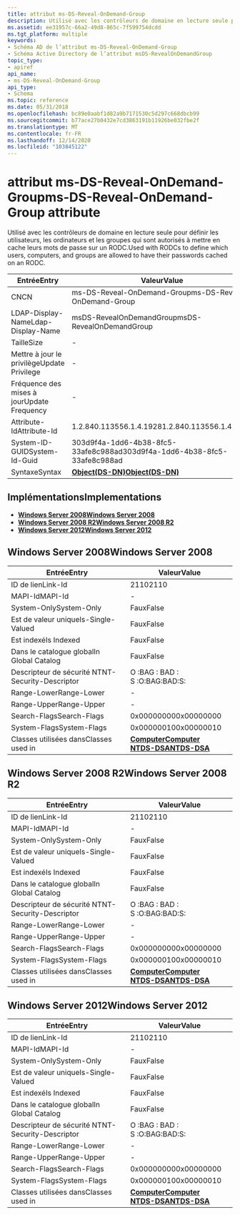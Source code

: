```yaml
---
title: attribut ms-DS-Reveal-OnDemand-Group
description: Utilisé avec les contrôleurs de domaine en lecture seule pour définir les utilisateurs, les ordinateurs et les groupes qui sont autorisés à mettre en cache leurs mots de passe sur un RODC.
ms.assetid: ee31957c-66a2-49d8-865c-7f599754dcdd
ms.tgt_platform: multiple
keywords:
- Schéma AD de l’attribut ms-DS-Reveal-OnDemand-Group
- Schéma Active Directory de l’attribut msDS-RevealOnDemandGroup
topic_type:
- apiref
api_name:
- ms-DS-Reveal-OnDemand-Group
api_type:
- Schema
ms.topic: reference
ms.date: 05/31/2018
ms.openlocfilehash: bc89e0aabf1d82a9b7171530c5d297c668dbcb99
ms.sourcegitcommit: b77ace27b0432e7cd3863191b11926be032fbe2f
ms.translationtype: MT
ms.contentlocale: fr-FR
ms.lasthandoff: 12/14/2020
ms.locfileid: "103845122"
---
```

# <a name="ms-ds-reveal-ondemand-group-attribute"></a><span data-ttu-id="41cb4-105">attribut ms-DS-Reveal-OnDemand-Group</span><span class="sxs-lookup"><span data-stu-id="41cb4-105">ms-DS-Reveal-OnDemand-Group attribute</span></span>

<span data-ttu-id="41cb4-106">Utilisé avec les contrôleurs de domaine en lecture seule pour définir les utilisateurs, les ordinateurs et les groupes qui sont autorisés à mettre en cache leurs mots de passe sur un RODC.</span><span class="sxs-lookup"><span data-stu-id="41cb4-106">Used with RODCs to define which users, computers, and groups are allowed to have their passwords cached on an RODC.</span></span>



| <span data-ttu-id="41cb4-107">Entrée</span><span class="sxs-lookup"><span data-stu-id="41cb4-107">Entry</span></span> | <span data-ttu-id="41cb4-108">Valeur</span><span class="sxs-lookup"><span data-stu-id="41cb4-108">Value</span></span> |
|-------------------|-----------------------------------------|
| <span data-ttu-id="41cb4-109">CN</span><span class="sxs-lookup"><span data-stu-id="41cb4-109">CN</span></span>                | <span data-ttu-id="41cb4-110">ms-DS-Reveal-OnDemand-Group</span><span class="sxs-lookup"><span data-stu-id="41cb4-110">ms-DS-Reveal-OnDemand-Group</span></span>             |
| <span data-ttu-id="41cb4-111">LDAP-Display-Name</span><span class="sxs-lookup"><span data-stu-id="41cb4-111">Ldap-Display-Name</span></span> | <span data-ttu-id="41cb4-112">msDS-RevealOnDemandGroup</span><span class="sxs-lookup"><span data-stu-id="41cb4-112">msDS-RevealOnDemandGroup</span></span>                |
| <span data-ttu-id="41cb4-113">Taille</span><span class="sxs-lookup"><span data-stu-id="41cb4-113">Size</span></span>              | \-                                      |
| <span data-ttu-id="41cb4-114">Mettre à jour le privilège</span><span class="sxs-lookup"><span data-stu-id="41cb4-114">Update Privilege</span></span>  | \-                                      |
| <span data-ttu-id="41cb4-115">Fréquence des mises à jour</span><span class="sxs-lookup"><span data-stu-id="41cb4-115">Update Frequency</span></span>  | \-                                      |
| <span data-ttu-id="41cb4-116">Attribute-Id</span><span class="sxs-lookup"><span data-stu-id="41cb4-116">Attribute-Id</span></span>      | <span data-ttu-id="41cb4-117">1.2.840.113556.1.4.1928</span><span class="sxs-lookup"><span data-stu-id="41cb4-117">1.2.840.113556.1.4.1928</span></span>                 |
| <span data-ttu-id="41cb4-118">System-ID-GUID</span><span class="sxs-lookup"><span data-stu-id="41cb4-118">System-Id-Guid</span></span>    | <span data-ttu-id="41cb4-119">303d9f4a-1dd6-4b38-8fc5-33afe8c988ad</span><span class="sxs-lookup"><span data-stu-id="41cb4-119">303d9f4a-1dd6-4b38-8fc5-33afe8c988ad</span></span>    |
| <span data-ttu-id="41cb4-120">Syntaxe</span><span class="sxs-lookup"><span data-stu-id="41cb4-120">Syntax</span></span>            | [<span data-ttu-id="41cb4-121">**Object(DS-DN)**</span><span class="sxs-lookup"><span data-stu-id="41cb4-121">**Object(DS-DN)**</span></span>](s-object-ds-dn.md) |



## <a name="implementations"></a><span data-ttu-id="41cb4-122">Implémentations</span><span class="sxs-lookup"><span data-stu-id="41cb4-122">Implementations</span></span>

-   [<span data-ttu-id="41cb4-123">**Windows Server 2008**</span><span class="sxs-lookup"><span data-stu-id="41cb4-123">**Windows Server 2008**</span></span>](#windows-server-2008)
-   [<span data-ttu-id="41cb4-124">**Windows Server 2008 R2**</span><span class="sxs-lookup"><span data-stu-id="41cb4-124">**Windows Server 2008 R2**</span></span>](#windows-server-2008-r2)
-   [<span data-ttu-id="41cb4-125">**Windows Server 2012**</span><span class="sxs-lookup"><span data-stu-id="41cb4-125">**Windows Server 2012**</span></span>](#windows-server-2012)

## <a name="windows-server-2008"></a><span data-ttu-id="41cb4-126">Windows Server 2008</span><span class="sxs-lookup"><span data-stu-id="41cb4-126">Windows Server 2008</span></span>



| <span data-ttu-id="41cb4-127">Entrée</span><span class="sxs-lookup"><span data-stu-id="41cb4-127">Entry</span></span> | <span data-ttu-id="41cb4-128">Valeur</span><span class="sxs-lookup"><span data-stu-id="41cb4-128">Value</span></span> |
|------------------------|------------------------------------------------------------------------------------|
| <span data-ttu-id="41cb4-129">ID de lien</span><span class="sxs-lookup"><span data-stu-id="41cb4-129">Link-Id</span></span>                | <span data-ttu-id="41cb4-130">2110</span><span class="sxs-lookup"><span data-stu-id="41cb4-130">2110</span></span>                                                                               |
| <span data-ttu-id="41cb4-131">MAPI-Id</span><span class="sxs-lookup"><span data-stu-id="41cb4-131">MAPI-Id</span></span>                | \-                                                                                 |
| <span data-ttu-id="41cb4-132">System-Only</span><span class="sxs-lookup"><span data-stu-id="41cb4-132">System-Only</span></span>            | <span data-ttu-id="41cb4-133">Faux</span><span class="sxs-lookup"><span data-stu-id="41cb4-133">False</span></span>                                                                              |
| <span data-ttu-id="41cb4-134">Est de valeur unique</span><span class="sxs-lookup"><span data-stu-id="41cb4-134">Is-Single-Valued</span></span>       | <span data-ttu-id="41cb4-135">Faux</span><span class="sxs-lookup"><span data-stu-id="41cb4-135">False</span></span>                                                                              |
| <span data-ttu-id="41cb4-136">Est indexé</span><span class="sxs-lookup"><span data-stu-id="41cb4-136">Is Indexed</span></span>             | <span data-ttu-id="41cb4-137">Faux</span><span class="sxs-lookup"><span data-stu-id="41cb4-137">False</span></span>                                                                              |
| <span data-ttu-id="41cb4-138">Dans le catalogue global</span><span class="sxs-lookup"><span data-stu-id="41cb4-138">In Global Catalog</span></span>      | <span data-ttu-id="41cb4-139">Faux</span><span class="sxs-lookup"><span data-stu-id="41cb4-139">False</span></span>                                                                              |
| <span data-ttu-id="41cb4-140">Descripteur de sécurité NT</span><span class="sxs-lookup"><span data-stu-id="41cb4-140">NT-Security-Descriptor</span></span> | <span data-ttu-id="41cb4-141">O :BAG : BAD : S :</span><span class="sxs-lookup"><span data-stu-id="41cb4-141">O:BAG:BAD:S:</span></span>                                                                       |
| <span data-ttu-id="41cb4-142">Range-Lower</span><span class="sxs-lookup"><span data-stu-id="41cb4-142">Range-Lower</span></span>            | \-                                                                                 |
| <span data-ttu-id="41cb4-143">Range-Upper</span><span class="sxs-lookup"><span data-stu-id="41cb4-143">Range-Upper</span></span>            | \-                                                                                 |
| <span data-ttu-id="41cb4-144">Search-Flags</span><span class="sxs-lookup"><span data-stu-id="41cb4-144">Search-Flags</span></span>           | <span data-ttu-id="41cb4-145">0x00000000</span><span class="sxs-lookup"><span data-stu-id="41cb4-145">0x00000000</span></span>                                                                         |
| <span data-ttu-id="41cb4-146">System-Flags</span><span class="sxs-lookup"><span data-stu-id="41cb4-146">System-Flags</span></span>           | <span data-ttu-id="41cb4-147">0x00000010</span><span class="sxs-lookup"><span data-stu-id="41cb4-147">0x00000010</span></span>                                                                         |
| <span data-ttu-id="41cb4-148">Classes utilisées dans</span><span class="sxs-lookup"><span data-stu-id="41cb4-148">Classes used in</span></span>        | [<span data-ttu-id="41cb4-149">**Computer**</span><span class="sxs-lookup"><span data-stu-id="41cb4-149">**Computer**</span></span>](c-computer.md)<br/> [<span data-ttu-id="41cb4-150">**NTDS-DSA**</span><span class="sxs-lookup"><span data-stu-id="41cb4-150">**NTDS-DSA**</span></span>](c-ntdsdsa.md)<br/> |



## <a name="windows-server-2008-r2"></a><span data-ttu-id="41cb4-151">Windows Server 2008 R2</span><span class="sxs-lookup"><span data-stu-id="41cb4-151">Windows Server 2008 R2</span></span>



| <span data-ttu-id="41cb4-152">Entrée</span><span class="sxs-lookup"><span data-stu-id="41cb4-152">Entry</span></span> | <span data-ttu-id="41cb4-153">Valeur</span><span class="sxs-lookup"><span data-stu-id="41cb4-153">Value</span></span> |
|------------------------|------------------------------------------------------------------------------------|
| <span data-ttu-id="41cb4-154">ID de lien</span><span class="sxs-lookup"><span data-stu-id="41cb4-154">Link-Id</span></span>                | <span data-ttu-id="41cb4-155">2110</span><span class="sxs-lookup"><span data-stu-id="41cb4-155">2110</span></span>                                                                               |
| <span data-ttu-id="41cb4-156">MAPI-Id</span><span class="sxs-lookup"><span data-stu-id="41cb4-156">MAPI-Id</span></span>                | \-                                                                                 |
| <span data-ttu-id="41cb4-157">System-Only</span><span class="sxs-lookup"><span data-stu-id="41cb4-157">System-Only</span></span>            | <span data-ttu-id="41cb4-158">Faux</span><span class="sxs-lookup"><span data-stu-id="41cb4-158">False</span></span>                                                                              |
| <span data-ttu-id="41cb4-159">Est de valeur unique</span><span class="sxs-lookup"><span data-stu-id="41cb4-159">Is-Single-Valued</span></span>       | <span data-ttu-id="41cb4-160">Faux</span><span class="sxs-lookup"><span data-stu-id="41cb4-160">False</span></span>                                                                              |
| <span data-ttu-id="41cb4-161">Est indexé</span><span class="sxs-lookup"><span data-stu-id="41cb4-161">Is Indexed</span></span>             | <span data-ttu-id="41cb4-162">Faux</span><span class="sxs-lookup"><span data-stu-id="41cb4-162">False</span></span>                                                                              |
| <span data-ttu-id="41cb4-163">Dans le catalogue global</span><span class="sxs-lookup"><span data-stu-id="41cb4-163">In Global Catalog</span></span>      | <span data-ttu-id="41cb4-164">Faux</span><span class="sxs-lookup"><span data-stu-id="41cb4-164">False</span></span>                                                                              |
| <span data-ttu-id="41cb4-165">Descripteur de sécurité NT</span><span class="sxs-lookup"><span data-stu-id="41cb4-165">NT-Security-Descriptor</span></span> | <span data-ttu-id="41cb4-166">O :BAG : BAD : S :</span><span class="sxs-lookup"><span data-stu-id="41cb4-166">O:BAG:BAD:S:</span></span>                                                                       |
| <span data-ttu-id="41cb4-167">Range-Lower</span><span class="sxs-lookup"><span data-stu-id="41cb4-167">Range-Lower</span></span>            | \-                                                                                 |
| <span data-ttu-id="41cb4-168">Range-Upper</span><span class="sxs-lookup"><span data-stu-id="41cb4-168">Range-Upper</span></span>            | \-                                                                                 |
| <span data-ttu-id="41cb4-169">Search-Flags</span><span class="sxs-lookup"><span data-stu-id="41cb4-169">Search-Flags</span></span>           | <span data-ttu-id="41cb4-170">0x00000000</span><span class="sxs-lookup"><span data-stu-id="41cb4-170">0x00000000</span></span>                                                                         |
| <span data-ttu-id="41cb4-171">System-Flags</span><span class="sxs-lookup"><span data-stu-id="41cb4-171">System-Flags</span></span>           | <span data-ttu-id="41cb4-172">0x00000010</span><span class="sxs-lookup"><span data-stu-id="41cb4-172">0x00000010</span></span>                                                                         |
| <span data-ttu-id="41cb4-173">Classes utilisées dans</span><span class="sxs-lookup"><span data-stu-id="41cb4-173">Classes used in</span></span>        | [<span data-ttu-id="41cb4-174">**Computer**</span><span class="sxs-lookup"><span data-stu-id="41cb4-174">**Computer**</span></span>](c-computer.md)<br/> [<span data-ttu-id="41cb4-175">**NTDS-DSA**</span><span class="sxs-lookup"><span data-stu-id="41cb4-175">**NTDS-DSA**</span></span>](c-ntdsdsa.md)<br/> |



## <a name="windows-server-2012"></a><span data-ttu-id="41cb4-176">Windows Server 2012</span><span class="sxs-lookup"><span data-stu-id="41cb4-176">Windows Server 2012</span></span>



| <span data-ttu-id="41cb4-177">Entrée</span><span class="sxs-lookup"><span data-stu-id="41cb4-177">Entry</span></span> | <span data-ttu-id="41cb4-178">Valeur</span><span class="sxs-lookup"><span data-stu-id="41cb4-178">Value</span></span> |
|------------------------|------------------------------------------------------------------------------------|
| <span data-ttu-id="41cb4-179">ID de lien</span><span class="sxs-lookup"><span data-stu-id="41cb4-179">Link-Id</span></span>                | <span data-ttu-id="41cb4-180">2110</span><span class="sxs-lookup"><span data-stu-id="41cb4-180">2110</span></span>                                                                               |
| <span data-ttu-id="41cb4-181">MAPI-Id</span><span class="sxs-lookup"><span data-stu-id="41cb4-181">MAPI-Id</span></span>                | \-                                                                                 |
| <span data-ttu-id="41cb4-182">System-Only</span><span class="sxs-lookup"><span data-stu-id="41cb4-182">System-Only</span></span>            | <span data-ttu-id="41cb4-183">Faux</span><span class="sxs-lookup"><span data-stu-id="41cb4-183">False</span></span>                                                                              |
| <span data-ttu-id="41cb4-184">Est de valeur unique</span><span class="sxs-lookup"><span data-stu-id="41cb4-184">Is-Single-Valued</span></span>       | <span data-ttu-id="41cb4-185">Faux</span><span class="sxs-lookup"><span data-stu-id="41cb4-185">False</span></span>                                                                              |
| <span data-ttu-id="41cb4-186">Est indexé</span><span class="sxs-lookup"><span data-stu-id="41cb4-186">Is Indexed</span></span>             | <span data-ttu-id="41cb4-187">Faux</span><span class="sxs-lookup"><span data-stu-id="41cb4-187">False</span></span>                                                                              |
| <span data-ttu-id="41cb4-188">Dans le catalogue global</span><span class="sxs-lookup"><span data-stu-id="41cb4-188">In Global Catalog</span></span>      | <span data-ttu-id="41cb4-189">Faux</span><span class="sxs-lookup"><span data-stu-id="41cb4-189">False</span></span>                                                                              |
| <span data-ttu-id="41cb4-190">Descripteur de sécurité NT</span><span class="sxs-lookup"><span data-stu-id="41cb4-190">NT-Security-Descriptor</span></span> | <span data-ttu-id="41cb4-191">O :BAG : BAD : S :</span><span class="sxs-lookup"><span data-stu-id="41cb4-191">O:BAG:BAD:S:</span></span>                                                                       |
| <span data-ttu-id="41cb4-192">Range-Lower</span><span class="sxs-lookup"><span data-stu-id="41cb4-192">Range-Lower</span></span>            | \-                                                                                 |
| <span data-ttu-id="41cb4-193">Range-Upper</span><span class="sxs-lookup"><span data-stu-id="41cb4-193">Range-Upper</span></span>            | \-                                                                                 |
| <span data-ttu-id="41cb4-194">Search-Flags</span><span class="sxs-lookup"><span data-stu-id="41cb4-194">Search-Flags</span></span>           | <span data-ttu-id="41cb4-195">0x00000000</span><span class="sxs-lookup"><span data-stu-id="41cb4-195">0x00000000</span></span>                                                                         |
| <span data-ttu-id="41cb4-196">System-Flags</span><span class="sxs-lookup"><span data-stu-id="41cb4-196">System-Flags</span></span>           | <span data-ttu-id="41cb4-197">0x00000010</span><span class="sxs-lookup"><span data-stu-id="41cb4-197">0x00000010</span></span>                                                                         |
| <span data-ttu-id="41cb4-198">Classes utilisées dans</span><span class="sxs-lookup"><span data-stu-id="41cb4-198">Classes used in</span></span>        | [<span data-ttu-id="41cb4-199">**Computer**</span><span class="sxs-lookup"><span data-stu-id="41cb4-199">**Computer**</span></span>](c-computer.md)<br/> [<span data-ttu-id="41cb4-200">**NTDS-DSA**</span><span class="sxs-lookup"><span data-stu-id="41cb4-200">**NTDS-DSA**</span></span>](c-ntdsdsa.md)<br/> |



 

 





